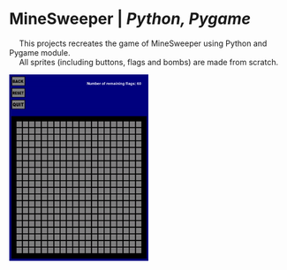 # MineSweeper | _Python, Pygame_

&emsp; This projects recreates the game of MineSweeper using Python and Pygame module. <br />
&emsp; All sprites (including buttons, flags and bombs) are made from scratch. <br />

<img align = "center" src="https://github.com/Razvan48/MineSweeper-in-Python/blob/main/MineSweeperDemo.gif">
